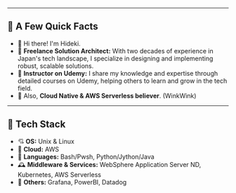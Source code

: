 
---

## 🦋 A Few Quick Facts

- 🫶 Hi there! I'm Hideki.
- 💜 **Freelance Solution Architect:** With two decades of experience in Japan's tech landscape, I specialize in designing and implementing robust, scalable solutions.
- 🧣 **Instructor on Udemy:** I share my knowledge and expertise through detailed courses on Udemy, helping others to learn and grow in the tech field.
- 🌃 Also, **Cloud Native & AWS Serverless believer**. (WinkWink)

---

## 🐍 Tech Stack

- 💘 **OS:** Unix & Linux
- 🪩 **Cloud:** AWS
- 🌲 **Languages:** Bash/Pwsh, Python/Jython/Java
- 🕰️ **Middleware & Services:** WebSphere Application Server ND, Kubernetes, AWS Serverless
- 🤍 **Others:** Grafana, PowerBI, Datadog


